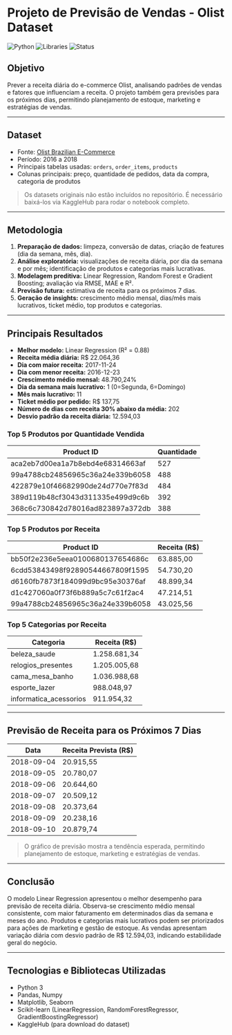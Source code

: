 # Projeto de Previsão de Vendas - Olist Dataset

![Python](https://img.shields.io/badge/Python-3.10-blue)
![Libraries](https://img.shields.io/badge/Libraries-Pandas%2C%20NumPy%2C%20Matplotlib%2C%20Seaborn%2C%20Scikit--learn-brightgreen)
![Status](https://img.shields.io/badge/Status-Completo-success)

## Objetivo
Prever a receita diária do e-commerce Olist, analisando padrões de vendas e fatores que influenciam a receita. O projeto também gera previsões para os próximos dias, permitindo planejamento de estoque, marketing e estratégias de vendas.

---

## Dataset

- Fonte: [Olist Brazilian E-Commerce](https://www.kaggle.com/datasets/olistbr/brazilian-ecommerce)
- Período: 2016 a 2018
- Principais tabelas usadas: `orders`, `order_items`, `products`
- Colunas principais: preço, quantidade de pedidos, data da compra, categoria de produtos

> Os datasets originais não estão incluídos no repositório. É necessário baixá-los via KaggleHub para rodar o notebook completo.

---

## Metodologia

1. **Preparação de dados:** limpeza, conversão de datas, criação de features (dia da semana, mês, dia).  
2. **Análise exploratória:** visualizações de receita diária, por dia da semana e por mês; identificação de produtos e categorias mais lucrativas.  
3. **Modelagem preditiva:** Linear Regression, Random Forest e Gradient Boosting; avaliação via RMSE, MAE e R².  
4. **Previsão futura:** estimativa de receita para os próximos 7 dias.  
5. **Geração de insights:** crescimento médio mensal, dias/mês mais lucrativos, ticket médio, top produtos e categorias.

---

## Principais Resultados

- **Melhor modelo:** Linear Regression (R² = 0.88)  
- **Receita média diária:** R$ 22.064,36  
- **Dia com maior receita:** 2017-11-24  
- **Dia com menor receita:** 2016-12-23  
- **Crescimento médio mensal:** 48.790,24%  
- **Dia da semana mais lucrativo:** 1 (0=Segunda, 6=Domingo)  
- **Mês mais lucrativo:** 11  
- **Ticket médio por pedido:** R$ 137,75  
- **Número de dias com receita 30% abaixo da média:** 202  
- **Desvio padrão da receita diária:** 12.594,03  

### Top 5 Produtos por Quantidade Vendida

| Product ID | Quantidade |
|------------|------------|
| aca2eb7d00ea1a7b8ebd4e68314663af | 527 |
| 99a4788cb24856965c36a24e339b6058 | 488 |
| 422879e10f46682990de24d770e7f83d | 484 |
| 389d119b48cf3043d311335e499d9c6b | 392 |
| 368c6c730842d78016ad823897a372db | 388 |

### Top 5 Produtos por Receita

| Product ID | Receita (R$) |
|------------|--------------|
| bb50f2e236e5eea0100680137654686c | 63.885,00 |
| 6cdd53843498f92890544667809f1595 | 54.730,20 |
| d6160fb7873f184099d9bc95e30376af | 48.899,34 |
| d1c427060a0f73f6b889a5c7c61f2ac4 | 47.214,51 |
| 99a4788cb24856965c36a24e339b6058 | 43.025,56 |

### Top 5 Categorias por Receita

| Categoria | Receita (R$) |
|-----------|--------------|
| beleza_saude | 1.258.681,34 |
| relogios_presentes | 1.205.005,68 |
| cama_mesa_banho | 1.036.988,68 |
| esporte_lazer | 988.048,97 |
| informatica_acessorios | 911.954,32 |

---

## Previsão de Receita para os Próximos 7 Dias

| Data | Receita Prevista (R$) |
|------|-----------------------|
| 2018-09-04 | 20.915,55 |
| 2018-09-05 | 20.780,07 |
| 2018-09-06 | 20.644,60 |
| 2018-09-07 | 20.509,12 |
| 2018-09-08 | 20.373,64 |
| 2018-09-09 | 20.238,16 |
| 2018-09-10 | 20.879,74 |

> O gráfico de previsão mostra a tendência esperada, permitindo planejamento de estoque, marketing e estratégias de vendas.

---

## Conclusão

O modelo Linear Regression apresentou o melhor desempenho para previsão de receita diária. Observa-se crescimento médio mensal consistente, com maior faturamento em determinados dias da semana e meses do ano. Produtos e categorias mais lucrativos podem ser priorizados para ações de marketing e gestão de estoque. As vendas apresentam variação diária com desvio padrão de R$ 12.594,03, indicando estabilidade geral do negócio.

---

## Tecnologias e Bibliotecas Utilizadas

- Python 3
- Pandas, Numpy
- Matplotlib, Seaborn
- Scikit-learn (LinearRegression, RandomForestRegressor, GradientBoostingRegressor)
- KaggleHub (para download do dataset)
